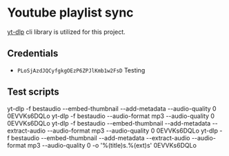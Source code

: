 # Youtube playlist sync

[yt-dlp](https://github.com/yt-dlp/yt-dlp) cli library is utilized for this project.

## Credentials
- `PLoSjAzdJQCyfgkgOEzP6ZPJlKmb1w2FsD` Testing

## Test scripts

yt-dlp -f bestaudio --embed-thumbnail --add-metadata --audio-quality 0 0EVVKs6DQLo
yt-dlp -f bestaudio --audio-format mp3 --audio-quality 0 0EVVKs6DQLo
yt-dlp -f bestaudio --embed-thumbnail --add-metadata --extract-audio --audio-format mp3 --audio-quality 0 0EVVKs6DQLo
yt-dlp -f bestaudio --embed-thumbnail --add-metadata --extract-audio --audio-format mp3 --audio-quality 0 -o '%(title)s.%(ext)s' 0EVVKs6DQLo
